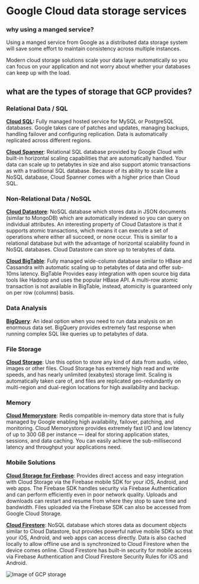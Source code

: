 # Google Cloud data storage services
### why using a manged service? 
Using a manged service from Google as a distributed data storage system will save some effort to maintain consistency across multiple instances.

Modern cloud storage solutions scale your data layer automatically so you can focus on your application and not worry about whether your databases can keep up with the load.


## what are the types of storage that GCP provides?

### Relational Data / SQL
**[**Cloud SQL**](https://cloud.google.com/sql/):** Fully managed hosted service for MySQL or PostgreSQL databases. Google takes care of patches and updates, managing backups, handling failover and configuring replication. Data is automatically replicated across different regions.

[**Cloud Spanner**](https://cloud.google.com/spanner/): Relational SQL database provided by Google Cloud with built-in horizontal scaling capabilities that are automatically handled. Your data can scale up to petabytes in size and also support atomic transactions as with a traditional SQL database. Because of its ability to scale like a NoSQL database, Cloud Spanner comes with a higher price than Cloud SQL.

### Non-Relational Data / NoSQL

[**Cloud Datastore**](https://cloud.google.com/datastore/): NoSQL database which stores data in JSON documents (similar to MongoDB) which are automatically indexed so you can query on individual attributes. An interesting property of Cloud Datastore is that it supports atomic transactions, which means it can execute a set of operations where either all succeed, or none occur. This is similar to a relational database but with the advantage of horizontal scalability found in NoSQL databases. Cloud Datastore can store up to terabytes of data.

[**Cloud BigTable**](https://cloud.google.com/bigtable/): Fully managed wide-column database similar to HBase and Cassandra with automatic scaling up to petabytes of data and offer sub-10ms latency. BigTable Provides easy integration with open source big data tools like Hadoop and uses the popular HBase API. A multi-row atomic transaction is not available in BigTable, instead, atomicity is guaranteed only on per row (columns) basis.

### Data Analysis

[**BigQuery**](https://cloud.google.com/bigquery/): An ideal option when you need to run data analysis on an enormous data set. BigQuery provides extremely fast response when running complex SQL like queries up to petabytes of data.

### File Storage

[**Cloud Storage**](https://cloud.google.com/storage/): Use this option to store any kind of data from audio, video, images or other files. Cloud Storage has extremely high read and write speeds, and has nearly unlimited (exabytes) storage limit. Scaling is automatically taken care of, and files are replicated geo-redundantly on multi-region and dual-region locations for high availability and backup.

### Memory

[**Cloud Memorystore**](https://cloud.google.com/memorystore/): Redis compatible in-memory data store that is fully managed by Google enabling high availability, failover, patching, and monitoring. Cloud Memorystore provides extremely fast I/O and low latency of up to 300 GB per instance — ideal for storing application states, sessions, and data caching. You can easily achieve the sub-millisecond latency and throughput your applications need.

### Mobile Solutions

[**Cloud Storage for Firebase**](https://firebase.google.com/products/storage/): Provides direct access and easy integration with Cloud Storage via the Firebase mobile SDK for your iOS, Android, and web apps. The Firebase SDK handles security via Firebase Authentication and can perform efficiently even in poor network quality. Uploads and downloads can restart and resume from where they stop to save time and bandwidth. Files uploaded via the Firebase SDK can also be accessed from Google Cloud Storage.

[**Cloud Firestore**](https://firebase.google.com/products/firestore/): NoSQL database which stores data as document objects similar to Cloud Datastore, but provides powerful native mobile SDKs so that your iOS, Android, and web apps can access directly. Data is also cached locally to allow offline use and is synchronized to Cloud Firestore when the device comes online. Cloud Firestore has built-in security for mobile access via Firebase Authentication and Cloud Firestore Security Rules for iOS and Android.

![Image of GCP storage](https://github.com/lliquidvinall/gcp/images/GCP_storage.jpeg)

